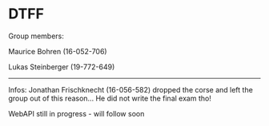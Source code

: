 # DTFF
Group members:

Maurice Bohren (16-052-706)

Lukas Steinberger (19-772-649)

************************
Infos:
Jonathan Frischknecht (16-056-582) dropped the corse and left the group out of this reason...
He did not write the final exam tho!

WebAPI still in progress - will follow soon
